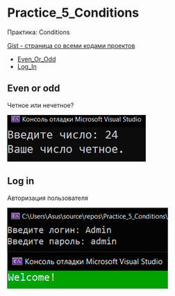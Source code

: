 
# Practice_5_Conditions
Практика: Conditions

<a href="https://gist.github.com/SlavikArt/dbe9e80e30c5808e99a2bf22a34881d7">Gist - страница со всеми кодами проектов</a>

* [Even_Or_Odd](Even_Or_Odd)
* [Log_In](Log_In)

<p align="center">
    <h2>Even or odd</h2>
    <p>Четное или нечетное?</p>
    <img src="images/Even_Or_Odd.png">
    <h2>Log in</h2>
    <p>Авторизация пользователя</p>
    <img src="images/Log_In.png">
</p>